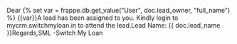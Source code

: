 Dear {% set var = frappe.db.get_value("User", doc.lead_owner, "full_name") %} {{var}}A lead has been assigned to you. Kindly login to mycrm.switchmyloan.in to attend the lead.Lead Name: {{ doc.lead_name }}Regards,SML -Switch My Loan